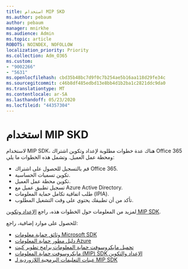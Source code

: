 ```yaml
---
title: استخدام MIP SKD
ms.author: pebaum
author: pebaum
manager: mnirkhe
ms.audience: Admin
ms.topic: article
ROBOTS: NOINDEX, NOFOLLOW
localization_priority: Priority
ms.collection: Adm_O365
ms.custom:
- "9002266"
- "5631"
ms.openlocfilehash: cbd35b48bc7d9f0c7b254ae5b16aa118d29fe34c
ms.sourcegitcommit: c46b8df485edbd13e8bb4d1b2ba1c2821ddc9da0
ms.translationtype: MT
ms.contentlocale: ar-SA
ms.lasthandoff: 05/23/2020
ms.locfileid: "44357304"
---
```

# <a name="using-mip-skd"></a>استخدام MIP SKD

لاستخدام MIP SDK، هناك عدة خطوات مطلوبة لإعداد وتكوين اشتراك Office 365 ومحطة عمل العميل. وتشمل هذه الخطوات ما يلي:

- قم بالتسجيل للحصول على اشتراك Office 365.
- تكوين تسميات الحساسية.
- تكوين محطة عمل العميل.
- تسجيل تطبيق عميل مع Azure Active Directory.
- طلب اتفاقية تكامل حماية المعلومات (IPIA).
- تأكد من أن تطبيقك يحتوي على وقت التشغيل المطلوب.

لمزيد من المعلومات حول الخطوات هذه، راجع [الإعداد وتكوين MIP SDK](https://docs.microsoft.com/information-protection/develop/setup-configure-mip).

للحصول على موارد إضافية، راجع:

- [وثائق حماية معلومات Microsoft SDK](https://docs.microsoft.com/information-protection/develop/)
- [دليل مطور حماية المعلومات Azure](https://docs.microsoft.com/azure/information-protection/develop/developers-guide)
- [تحميل مايكروسوفت حماية المعلومات برامج تطوير كيت](https://www.microsoft.com/download/details.aspx?id=57392)
- [مايكروسوفت حماية المعلومات (MIP) SDK الإعداد والتكوين](https://docs.microsoft.com/information-protection/develop/setup-configure-mip)
- [عينات التعليمات البرمجية اللازوردية لـ MIP SDK](https://azure.microsoft.com/resources/samples/?sort=0&term=mipsdk)
